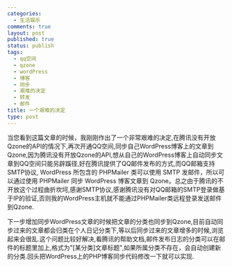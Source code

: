 ```yaml
--- 
categories: 
  - 生活娱乐
comments: true
layout: post
published: true
status: publish
tags: 
  - qq空间
  - qzone
  - wordPress
  - 博客
  - 同步
  - 艰难的决定
  - 转发
  - 邮件
title: 一个艰难的决定
type: post
---
```

当您看到这篇文章的时候，我刚刚作出了一个非常艰难的决定,在腾讯没有开放Qzone的API的情况下,再次开通QQ空间,同步自己WordPress博客上的文章到Qzone,因为腾讯没有开放Qzone的API,想从自己的WordPress博客上自动同步文章到QQ空间只能另辟蹊径,好在腾讯提供了QQ邮件发布的方式,而QQ邮箱支持SMTP协议, WordPress 所包含的 PHPMailer 类可以使用 SMTP 发邮件，所以可以通过使用 PHPMailer 同步 WordPress 博客文章到 Qzone。总之由于腾讯的不开放这个过程曲折坎坷,感谢SMTP协议,感谢腾讯没有对QQ邮箱的SMTP登录做基于IP的验证,否则我的WordPress主机就不能通过PHPMailer类远程登录发送邮件到Qzone.

下一步增加同步WordPress文章的时候把文章的分类也同步到Qzone,目前自动同步过来的文章都会归类在个人日记分类下,等以后同步过来的文章增多的时候,浏览起来会很乱.这个问题比较好解决,看腾讯的帮助文档,邮件发布日志的分类可以在邮件的标题里加上,格式为"[某分类]文章标题",如果所属分类不存在，会自动创建新的分类.回头把WordPress上的PHP博客同步代码修改一下就可以实现.
